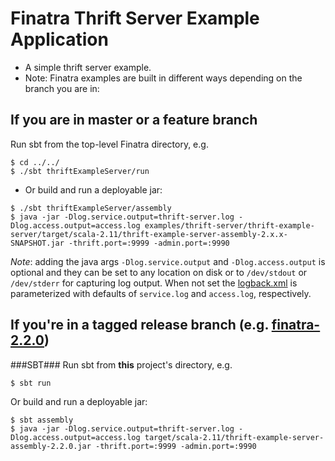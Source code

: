 # Finatra Thrift Server Example Application

* A simple thrift server example.
* Note: Finatra examples are built in different ways depending on the branch you are in:

If you are in master or a feature branch
----------------------------------------------------------
Run sbt from the top-level Finatra directory, e.g.
```
$ cd ../../
$ ./sbt thriftExampleServer/run
```

* Or build and run a deployable jar:
```
$ ./sbt thriftExampleServer/assembly
$ java -jar -Dlog.service.output=thrift-server.log -Dlog.access.output=access.log examples/thrift-server/thrift-example-server/target/scala-2.11/thrift-example-server-assembly-2.x.x-SNAPSHOT.jar -thrift.port=:9999 -admin.port=:9990
```
*Note*: adding the java args `-Dlog.service.output` and `-Dlog.access.output` is optional and they can be set to any location on disk or to `/dev/stdout` or `/dev/stderr` for capturing log output. When not set the [logback.xml](./thrift-example-server/src/main/resources/logback.xml) is parameterized with defaults of `service.log` and `access.log`, respectively.

If you're in a tagged release branch (e.g. [finatra-2.2.0](https://github.com/twitter/finatra/tree/finatra-2.2.0))
----------------------------------------------------------
###SBT###
Run sbt from **this** project's directory, e.g.
```
$ sbt run
```
Or build and run a deployable jar:
```
$ sbt assembly
$ java -jar -Dlog.service.output=thrift-server.log -Dlog.access.output=access.log target/scala-2.11/thrift-example-server-assembly-2.2.0.jar -thrift.port=:9999 -admin.port=:9990
```
